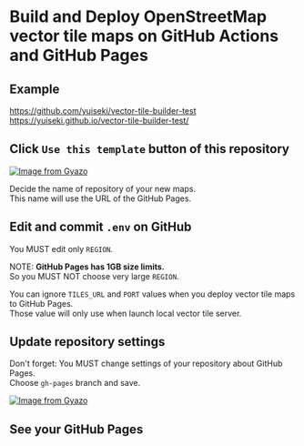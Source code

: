 # Build and Deploy OpenStreetMap vector tile maps on GitHub Actions and GitHub Pages

## Example

https://github.com/yuiseki/vector-tile-builder-test
https://yuiseki.github.io/vector-tile-builder-test/

## Click `Use this template` button of this repository

[![Image from Gyazo](https://i.gyazo.com/961462b0a684ae3fe8b862d67b9cc1d2.png)](https://gyazo.com/961462b0a684ae3fe8b862d67b9cc1d2)

Decide the name of repository of your new maps.  
This name will use the URL of the GitHub Pages.

## Edit and commit `.env` on GitHub

You MUST edit only `REGION`.

NOTE: **GitHub Pages has 1GB size limits.**  
So you MUST NOT choose very large `REGION`.

You can ignore `TILES_URL` and `PORT` values when you deploy vector tile maps to GitHub Pages.  
Those value will only use when launch local vector tile server.

## Update repository settings

Don't forget: You MUST change settings of your repository about GitHub Pages.  
Choose `gh-pages` branch and save.

[![Image from Gyazo](https://i.gyazo.com/6632ad1298122502b18cfc4d151b330a.png)](https://gyazo.com/6632ad1298122502b18cfc4d151b330a)

## See your GitHub Pages
